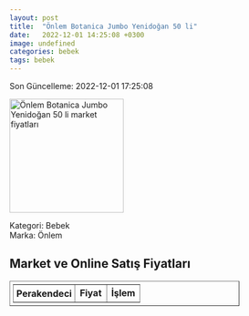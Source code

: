 ```yaml
---
layout: post
title:  "Önlem Botanica Jumbo Yenidoğan 50 li"
date:   2022-12-01 14:25:08 +0300
image: undefined
categories: bebek
tags: bebek
---
```


Son Güncelleme: 2022-12-01 17:25:08

<img src="undefined" width="200" alt="Önlem Botanica Jumbo Yenidoğan 50 li market fiyatları" />

Kategori: Bebek
<br />
Marka: Önlem

<h2>Market ve Online Satış Fiyatları</h2>

<table border="1" style="padding: 5px;width:80%;">
  <tr>
    <td style="padding: 5px;"><strong>Perakendeci</strong></td>
    <td><strong>Fiyat</strong></td>
    <td><strong>İşlem</strong></td>
  </tr>
  
</table>
